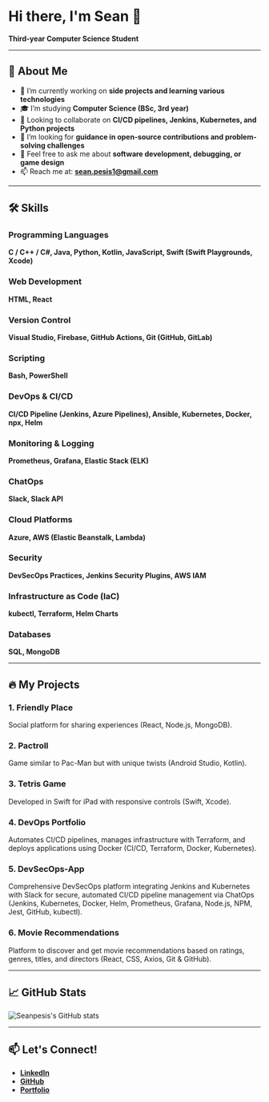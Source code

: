 # Hi there, I'm Sean 👋  
**Third-year Computer Science Student**

---

## 🚀 About Me

- 🔭 I’m currently working on **side projects and learning various technologies**  
- 🎓 I’m studying **Computer Science (BSc, 3rd year)**  
- 👀 Looking to collaborate on **CI/CD pipelines, Jenkins, Kubernetes, and Python projects**  
- 🤔 I’m looking for **guidance in open-source contributions and problem-solving challenges**  
- 💬 Feel free to ask me about **software development, debugging, or game design**  
- 📫 Reach me at: **[sean.pesis1@gmail.com](mailto:sean.pesis1@gmail.com)**  

---

## 🛠 Skills

### Programming Languages  
**C / C++ / C#, Java, Python, Kotlin, JavaScript, Swift (Swift Playgrounds, Xcode)**  

### Web Development  
**HTML, React**  

### Version Control  
**Visual Studio, Firebase, GitHub Actions, Git (GitHub, GitLab)**  

### Scripting  
**Bash, PowerShell**  

### DevOps & CI/CD  
**CI/CD Pipeline (Jenkins, Azure Pipelines), Ansible, Kubernetes, Docker, npx, Helm**  

### Monitoring & Logging  
**Prometheus, Grafana, Elastic Stack (ELK)**  

### ChatOps  
**Slack, Slack API**  

### Cloud Platforms  
**Azure, AWS (Elastic Beanstalk, Lambda)**  

### Security  
**DevSecOps Practices, Jenkins Security Plugins, AWS IAM**  

### Infrastructure as Code (IaC)  
**kubectl, Terraform, Helm Charts**  

### Databases  
**SQL, MongoDB**

---

## 🔥 My Projects  

### 1. Friendly Place  
Social platform for sharing experiences (React, Node.js, MongoDB).  

### 2. Pactroll  
Game similar to Pac-Man but with unique twists (Android Studio, Kotlin).  

### 3. Tetris Game  
Developed in Swift for iPad with responsive controls (Swift, Xcode).  

### 4. DevOps Portfolio  
Automates CI/CD pipelines, manages infrastructure with Terraform, and deploys applications using Docker (CI/CD, Terraform, Docker, Kubernetes).  

### 5. DevSecOps-App  
Comprehensive DevSecOps platform integrating Jenkins and Kubernetes with Slack for secure, automated CI/CD pipeline management via ChatOps (Jenkins, Kubernetes, Docker, Helm, Prometheus, Grafana, Node.js, NPM, Jest, GitHub, kubectl).  

### 6. Movie Recommendations  
Platform to discover and get movie recommendations based on ratings, genres, titles, and directors (React, CSS, Axios, Git & GitHub).  

---

## 📈 GitHub Stats  

![Seanpesis's GitHub stats](https://github-readme-stats.vercel.app/api?username=Seanpesis&show_icons=true&theme=radical)  

---

## 📫 Let's Connect!  

- **[LinkedIn](https://www.linkedin.com/in/sean-pesis-28b3b0225/)**  
- **[GitHub](https://github.com/Seanpesis)**  
- **[Portfolio](https://seanpesis.netlify.app/)**  
